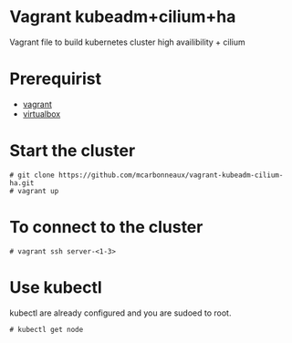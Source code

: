 # Vagrant kubeadm+cilium+ha
Vagrant file to build kubernetes cluster high availibility + cilium

# Prerequirist

- [vagrant](https://www.vagrantup.com/downloads)
- [virtualbox](https://www.virtualbox.org/wiki/Downloads)

# Start the cluster

```
# git clone https://github.com/mcarbonneaux/vagrant-kubeadm-cilium-ha.git
# vagrant up
```

# To connect to the cluster

```
# vagrant ssh server-<1-3>
```

# Use kubectl

kubectl are already configured and you are sudoed to root.

```
# kubectl get node
```

